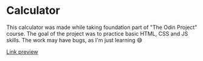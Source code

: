 # Calculator

This calculator was made while taking foundation part of "The Odin Project" course. The goal of the project was to practice basic HTML, CSS and JS skills. The work may have bugs, as I'm just learning 😅

[Link preview](https://andrew-sid.github.io/odin-calculator/)